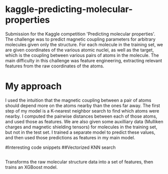 # kaggle-predicting-molecular-properties
Submission for the Kaggle competition 'Predicting molecular properties'. The challenge was to predict magnetic coupling parameters for arbitrary molecules given only the structure. For each molecule in the training set, we are given coordinates of the various atomic nuclei, as well as the target, which is the coupling between various pairs of atoms in the molecule. The main difficulty in this challenge was feature engineering, extracting relevant features from the raw coordinates of the atoms.

# My approach
I used the intuition that the magnetic coupling between a pair of atoms should depend more on the atoms nearby than the ones far away. The first step of my model is a K-nearest neighbor search to find which atoms were nearby. I computed the pairwise distances between each of those atoms, and used those as features. We are also given some auxilliary data (Mulliken charges and magnetic shielding tensors) for molecules in the training set, but not in the test set. I trained a separate model to predict these values, and then used those predictions as features in my main model.

#Interesting code snippets
##Vectorized KNN search

##

Transforms the raw molecular structure data into a set of features, then trains an XGBoost model.
